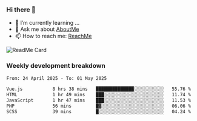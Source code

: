 ### Hi there 👋

- 🌱 I’m currently learning ...
- 💬 Ask me about [AboutMe](https://www.itzcy.com/about)
- 📫 How to reach me: [ReachMe](https://www.itzcy.com/about)

![ReadMe Card](https://github-readme-stats-ten-gilt.vercel.app/api?username=SuperChenYun&show_icons=true&title_color=fff&icon_color=79ff97&text_color=9f9f9f&bg_color=151515&hide_border=true)

### Weekly development breakdown
<!--START_SECTION:waka-->

```txt
From: 24 April 2025 - To: 01 May 2025

Vue.js           8 hrs 38 mins   ██████████████░░░░░░░░░░░   55.76 %
HTML             1 hr 49 mins    ███░░░░░░░░░░░░░░░░░░░░░░   11.74 %
JavaScript       1 hr 47 mins    ███░░░░░░░░░░░░░░░░░░░░░░   11.53 %
PHP              56 mins         █▓░░░░░░░░░░░░░░░░░░░░░░░   06.06 %
SCSS             39 mins         █░░░░░░░░░░░░░░░░░░░░░░░░   04.24 %
```

<!--END_SECTION:waka-->

